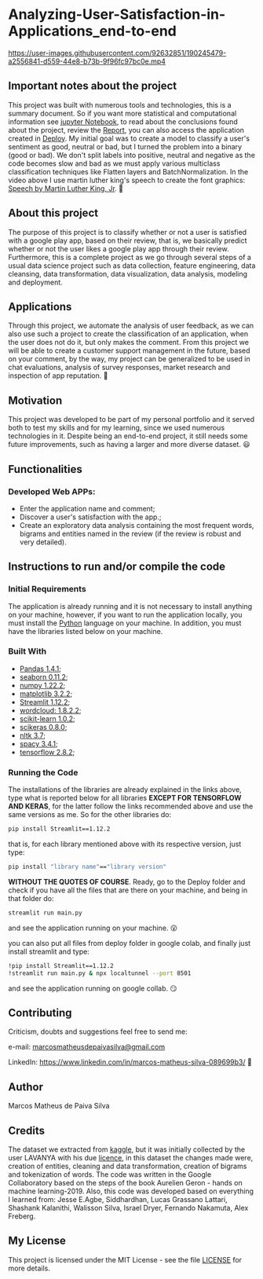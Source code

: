 # Analyzing-User-Satisfaction-in-Applications_end-to-end

https://user-images.githubusercontent.com/92632851/190245479-a2556841-d559-44e8-b73b-9f96fc97bc0e.mp4

## Important notes about the project

This project was built with numerous tools and technologies, this is a summary document. So if you want more statistical and computational information see [jupyter Notebook](https://github.com/M-MSilva/Analyzing-User-Satisfaction-in-Applications---end_to_end_project/blob/main/jupyterNotebook/Analyzing_User_Satisfaction_in_ApplicationsNotebook.ipynb), to read about the conclusions found about the project, review the [Report](https://github.com/M-MSilva/Analyzing-User-Satisfaction-in-Applications---end_to_end_project/blob/main/Report/Report_Sentiment_Analysis__Marcos_Matheus.pdf), you can also access the application created in [Deploy](https://github.com/M-MSilva/Analyzing-User-Satisfaction-in-Applications---end_to_end_project/tree/main/Deploy ). My initial goal was to create a model to classify a user's sentiment as good, neutral or bad, but I turned the problem into a binary (good or bad). We don't split labels into positive, neutral and negative as the code becomes slow and bad as we must apply various multiclass classification techniques like Flatten layers and BatchNormalization. In the video above I use martin luther king's speech to create the font graphics: [Speech by Martin Luther King, Jr](https://www.americanrhetoric.com/speeches/mlkihaveadream.htm). :hugs:

## About this project

The purpose of this project is to classify whether or not a user is satisfied with a google play app, based on their review, that is, we basically predict whether or not the user likes a google play app through their review. Furthermore, this is a complete project as we go through several steps of a usual data science project such as data collection, feature engineering, data cleansing, data transformation, data visualization, data analysis, modeling and deployment.

## Applications 

Through this project, we automate the analysis of user feedback, as we can also use such a project to create the classification of an application, when the user does not do it, but only makes the comment. From this project we will be able to create a customer support management in the future, based on your comment, by the way, my project can be generalized to be used in chat evaluations, analysis of survey responses, market research and inspection of app reputation. :call_me_hand:

## Motivation
This project was developed to be part of my personal portfolio and it served both to test my skills and for my learning, since we used numerous technologies in it. Despite being an end-to-end project, it still needs some future improvements, such as having a larger and more diverse dataset. :smiley:

## Functionalities

### Developed Web APPs:

* Enter the application name and comment;
* Discover a user's satisfaction with the app.;
* Create an exploratory data analysis containing the most frequent words, bigrams and entities named in the review (if the review is robust and very detailed).



## Instructions to run and/or compile the code

### Initial Requirements

The application is already running and it is not necessary to install anything on your machine, however, if you want to run the application locally, you must install the  [Python](https://www.python.org/downloads/release/python-390/) language on your machine. In addition, you must have the libraries listed below on your machine.

### Built With

* [Pandas 1.4.1](https://pypi.org/project/pandas/1.4.1/);
* [seaborn 0.11.2](https://pypi.org/project/seaborn/0.11.2/);
* [numpy 1.22.2](https://pypi.org/project/numpy/1.22.2/);
* [matplotlib 3.2.2](https://pypi.org/project/matplotlib/3.2.2/);
* [Streamlit 1.12.2](https://pypi.org/project/streamlit/1.12.2/);
* [wordcloud: 1.8.2.2](https://pypi.org/project/matplotlib/1.8.2.2);
* [scikit-learn 1.0.2](https://pypi.org/project/scikit-learn/1.0.2);
* [scikeras 0.8.0](https://pypi.org/project/scikeras/0.8.0/);
* [nltk 3.7](https://pypi.org/project/nltk/3.7/);
* [spacy 3.4.1](https://pypi.org/project/spacy/3.4.1/);
* [tensorflow 2.8.2](https://www.tensorflow.org/install?hl=pt-br);


### Running the Code


The installations of the libraries are already explained in the links above, type what is reported below for all libraries **EXCEPT FOR TENSORFLOW AND KERAS**, for the latter follow the links recommended above and use the same versions as me. So for the other libraries do:

```bash
pip install Streamlit==1.12.2
```
that is, for each library mentioned above with its respective version, just type:

```bash
pip install "library name"=="library version"
```
**WITHOUT THE QUOTES OF COURSE**. Ready, go to the Deploy folder and check if you have all the files that are there on your machine, and being in that folder do:

```bash
streamlit run main.py
```

and see the application running on your machine. :open_mouth:

you can also put all files from deploy folder in google colab, and finally just install streamlit and type:
```bash
!pip install Streamlit==1.12.2
!streamlit run main.py & npx localtunnel --port 8501
```

and see the application running on google collab. :smirk: 


## Contributing

Criticism, doubts and suggestions feel free to send me:

e-mail: marcosmatheusdepaivasilva@gmail.com

LinkedIn: https://www.linkedin.com/in/marcos-matheus-silva-089699b3/ :hugs:

## Author

Marcos Matheus de Paiva Silva

## Credits

The dataset we extracted from [kaggle](https://www.kaggle.com/datasets/lava18/google-play-store-apps), but it was initially collected by the user LAVANYA with his due [licence](https://creativecommons.org/licenses/by/3.0/), in this dataset the changes made were, creation of entities, cleaning and data transformation, creation of bigrams and tokenization of words. The code was written in the Google Collaboratory based on the steps of the book Aurelien Geron - hands on machine learning-2019. Also, this code was developed based on everything I learned from: Jesse E.Agbe, Siddhardhan, Lucas Grassano Lattari, Shashank Kalanithi, Walisson Silva, Israel Dryer, Fernando Nakamuta, Alex Freberg.


## My License

This project is licensed under the MIT License - see the file [LICENSE](LICENSE) for more details.

